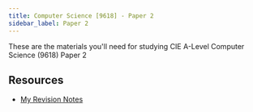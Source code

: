 ```yaml
---
title: Computer Science [9618] - Paper 2
sidebar_label: Paper 2
---
```


These are the materials you'll need for studying CIE A-Level Computer Science (9618) Paper 2

## Resources

- [My Revision Notes](my_revision_notes)
